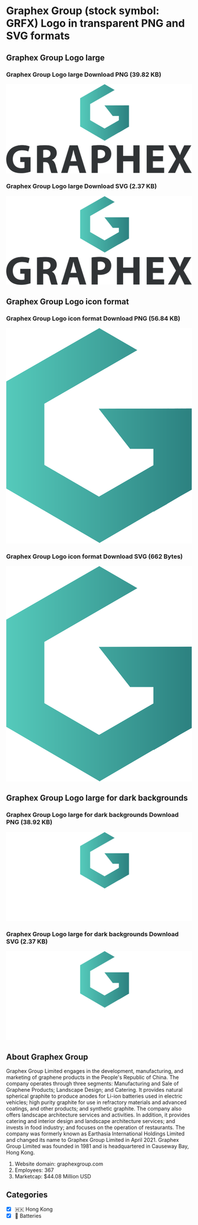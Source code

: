 # Graphex Group (stock symbol: GRFX) Logo in transparent PNG and SVG formats

## Graphex Group Logo large

### Graphex Group Logo large Download PNG (39.82 KB)

![Graphex Group Logo large Download PNG (39.82 KB)](/img/orig/GRFX_BIG-4a4b2ce2.png)

### Graphex Group Logo large Download SVG (2.37 KB)

![Graphex Group Logo large Download SVG (2.37 KB)](/img/orig/GRFX_BIG-aa56d01c.svg)

## Graphex Group Logo icon format

### Graphex Group Logo icon format Download PNG (56.84 KB)

![Graphex Group Logo icon format Download PNG (56.84 KB)](/img/orig/GRFX-5f8fc939.png)

### Graphex Group Logo icon format Download SVG (662 Bytes)

![Graphex Group Logo icon format Download SVG (662 Bytes)](/img/orig/GRFX-8439efbb.svg)

## Graphex Group Logo large for dark backgrounds

### Graphex Group Logo large for dark backgrounds Download PNG (38.92 KB)

![Graphex Group Logo large for dark backgrounds Download PNG (38.92 KB)](/img/orig/GRFX_BIG.D-05f434af.png)

### Graphex Group Logo large for dark backgrounds Download SVG (2.37 KB)

![Graphex Group Logo large for dark backgrounds Download SVG (2.37 KB)](/img/orig/GRFX_BIG.D-c8fd5bf5.svg)

## About Graphex Group

Graphex Group Limited engages in the development, manufacturing, and marketing of graphene products in the People's Republic of China. The company operates through three segments: Manufacturing and Sale of Graphene Products; Landscape Design; and Catering. It provides natural spherical graphite to produce anodes for Li-ion batteries used in electric vehicles; high purity graphite for use in refractory materials and advanced coatings, and other products; and synthetic graphite. The company also offers landscape architecture services and activities. In addition, it provides catering and interior design and landscape architecture services; and invests in food industry; and focuses on the operation of restaurants. The company was formerly known as Earthasia International Holdings Limited and changed its name to Graphex Group Limited in April 2021. Graphex Group Limited was founded in 1981 and is headquartered in Causeway Bay, Hong Kong.

1. Website domain: graphexgroup.com
2. Employees: 367
3. Marketcap: $44.08 Million USD


## Categories
- [x] 🇭🇰 Hong Kong
- [x] 🔋 Batteries
